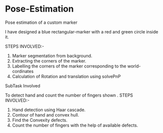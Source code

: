 # Pose-Estimation

Pose estimation of a custom marker

I have designed a blue rectangular-marker with a red and green circle inside it.

STEPS INVOLVED:-

1. Marker segmentation from background.
2. Extracting the corners of the marker.
3. Labelling the corners of the marker corresponding to the world-cordinates
4. Calculation of Rotation and translation using solvePnP

SubTask Involved

To detect hand and count the number of fingers shown . 
STEPS INVOLVED:-

1. Hand detection using Haar cascade.
2. Contour of hand and convex hull.
3. Find the Convexity defects.
4. Count the number of fingers with the help of available defects.
